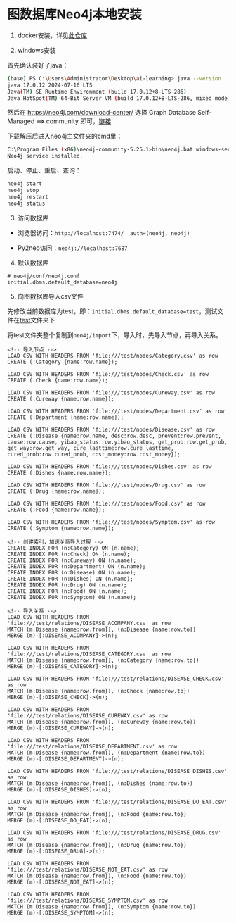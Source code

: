 # 图数据库Neo4j本地安装

1. docker安装，详见[此仓库](https://github.com/1517005260/Innovation-Project/tree/master/main/graphrag)

2. windows安装

首先确认装好了java：

```bash
(base) PS C:\Users\Administrator\Desktop\ai-learning> java --version
java 17.0.12 2024-07-16 LTS
Java(TM) SE Runtime Environment (build 17.0.12+8-LTS-286)
Java HotSpot(TM) 64-Bit Server VM (build 17.0.12+8-LTS-286, mixed mode, sharing)
```

然后在 https://neo4j.com/download-center/  选择 Graph Database Self-Managed ==> community  即可，[链接](https://go.neo4j.com/download-thanks.html?edition=community&release=5.25.1&flavour=winzip)

下载解压后进入neo4j主文件夹的cmd里：

```bash
C:\Program Files (x86)\neo4j-community-5.25.1>bin\neo4j.bat windows-service install
Neo4j service installed.
```

启动、停止、重启、查询：

```bash
neo4j start
neo4j stop
neo4j restart
neo4j status
```

3. 访问数据库

- 浏览器访问：`http://localhost:7474/  auth=(neo4j, neo4j)`

- Py2neo访问：`neo4j://localhost:7687`

4. 默认数据库

```
# neo4j/conf/neo4j.conf
initial.dbms.default_database=neo4j
```

5. 向图数据库导入csv文件

先修改当前数据库为test，即：`initial.dbms.default_database=test`，测试文件在[test](./test/)文件夹下

将test文件夹整个复制到`neo4j/import`下，导入时，先导入节点，再导入关系。

```cypher
<!-- 导入节点 -->
LOAD CSV WITH HEADERS FROM 'file:///test/nodes/Category.csv' as row
CREATE (:Category {name:row.name});

LOAD CSV WITH HEADERS FROM 'file:///test/nodes/Check.csv' as row
CREATE (:Check {name:row.name});

LOAD CSV WITH HEADERS FROM 'file:///test/nodes/Cureway.csv' as row
CREATE (:Cureway {name:row.name});

LOAD CSV WITH HEADERS FROM 'file:///test/nodes/Department.csv' as row
CREATE (:Department {name:row.name});

LOAD CSV WITH HEADERS FROM 'file:///test/nodes/Disease.csv' as row
CREATE (:Disease {name:row.name, desc:row.desc, prevent:row.prevent, cause:row.cause, yibao_status:row.yibao_status, get_prob:row.get_prob, get_way:row.get_way, cure_lasttime:row.cure_lasttime, cured_prob:row.cured_prob, cost_money:row.cost_money});

LOAD CSV WITH HEADERS FROM 'file:///test/nodes/Dishes.csv' as row
CREATE (:Dishes {name:row.name});

LOAD CSV WITH HEADERS FROM 'file:///test/nodes/Drug.csv' as row
CREATE (:Drug {name:row.name});

LOAD CSV WITH HEADERS FROM 'file:///test/nodes/Food.csv' as row
CREATE (:Food {name:row.name});

LOAD CSV WITH HEADERS FROM 'file:///test/nodes/Symptom.csv' as row
CREATE (:Symptom {name:row.name});

<!-- 创建索引，加速关系导入过程 -->
CREATE INDEX FOR (n:Category) ON (n.name);
CREATE INDEX FOR (n:Check) ON (n.name);
CREATE INDEX FOR (n:Cureway) ON (n.name);
CREATE INDEX FOR (n:Department) ON (n.name);
CREATE INDEX FOR (n:Disease) ON (n.name);
CREATE INDEX FOR (n:Dishes) ON (n.name);
CREATE INDEX FOR (n:Drug) ON (n.name);
CREATE INDEX FOR (n:Food) ON (n.name);
CREATE INDEX FOR (n:Symptom) ON (n.name);

<!-- 导入关系 -->
LOAD CSV WITH HEADERS FROM 'file:///test/relations/DISEASE_ACOMPANY.csv' as row
MATCH (m:Disease {name:row.from}), (n:Disease {name:row.to})
MERGE (m)-[:DISEASE_ACOMPANY]->(n);
    
LOAD CSV WITH HEADERS FROM 'file:///test/relations/DISEASE_CATEGORY.csv' as row
MATCH (m:Disease {name:row.from}), (n:Category {name:row.to})
MERGE (m)-[:DISEASE_CATEGORY]->(n);

LOAD CSV WITH HEADERS FROM 'file:///test/relations/DISEASE_CHECK.csv' as row
MATCH (m:Disease {name:row.from}), (n:Check {name:row.to})
MERGE (m)-[:DISEASE_CHECK]->(n);

LOAD CSV WITH HEADERS FROM 'file:///test/relations/DISEASE_CUREWAY.csv' as row
MATCH (m:Disease {name:row.from}), (n:Cureway {name:row.to})
MERGE (m)-[:DISEASE_CUREWAY]->(n);

LOAD CSV WITH HEADERS FROM 'file:///test/relations/DISEASE_DEPARTMENT.csv' as row
MATCH (m:Disease {name:row.from}), (n:Department {name:row.to})
MERGE (m)-[:DISEASE_DEPARTMENT]->(n);

LOAD CSV WITH HEADERS FROM 'file:///test/relations/DISEASE_DISHES.csv' as row
MATCH (m:Disease {name:row.from}), (n:Dishes {name:row.to})
MERGE (m)-[:DISEASE_DISHES]->(n);

LOAD CSV WITH HEADERS FROM 'file:///test/relations/DISEASE_DO_EAT.csv' as row
MATCH (m:Disease {name:row.from}), (n:Food {name:row.to})
MERGE (m)-[:DISEASE_DO_EAT]->(n);

LOAD CSV WITH HEADERS FROM 'file:///test/relations/DISEASE_DRUG.csv' as row
MATCH (m:Disease {name:row.from}), (n:Drug {name:row.to})
MERGE (m)-[:DISEASE_DRUG]->(n);

LOAD CSV WITH HEADERS FROM 'file:///test/relations/DISEASE_NOT_EAT.csv' as row
MATCH (m:Disease {name:row.from}), (n:Food {name:row.to})
MERGE (m)-[:DISEASE_NOT_EAT]->(n);

LOAD CSV WITH HEADERS FROM 'file:///test/relations/DISEASE_SYMPTOM.csv' as row
MATCH (m:Disease {name:row.from}), (n:Symptom {name:row.to})
MERGE (m)-[:DISEASE_SYMPTOM]->(n);
```